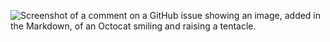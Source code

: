 ![Screenshot of a comment on a GitHub issue showing an image, added in the Markdown, of an Octocat smiling and raising a tentacle.](https://i.ibb.co/1Jbrp0T7/chrome-Ru-C4-Mg-TGq-P.png)
